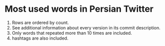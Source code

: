 # Most used words in Persian Twitter
1. Rows are ordered by count.   
2. See additional information about every version in its commit description.   
3. Only words that repeated more than 10 times are included.   
4. hashtags are also included.   
